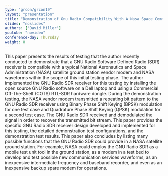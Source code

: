 ```yaml
---
type: "grcon/grcon19"
layout: "presentation"
title: "Demonstration of Gnu Radio Compatibility With A Nasa Space Communications Network Modem (grcon2019)"
slides: "noslides"
authors: ['David Miller']
youtube: "novideo"
conference-day: Thursday
weight: 8
---
```

This paper presents the results of testing that the author recently conducted to demonstrate that a GNU Radio Software Defined Radio (SDR) receiver is compatible with a typical National Aeronautics and Space Administration (NASA) satellite ground station vendor modem and NASA waveforms within the scope of this initial testing phase. The author implemented the GNU Radio SDR receiver for this testing by installing the open source GNU Radio software on a Dell laptop and using a Commercial Off-The-Shelf (COTS) RTL-SDR hardware dongle. During the demonstration testing, the NASA vendor modem transmitted a repeating bit pattern to the GNU Radio SDR receiver using Binary Phase Shift Keying (BPSK) modulation for one test case and Quadrature Phase Shift Keying (QPSK) modulation for a second test case. The GNU Radio SDR received and demodulated the signal in order to recover the transmitted bit stream. This paper provides the specific GNU Radio SDR receiver design developed and implemented for this testing, the detailed demonstration test configurations, and the demonstration test results. This paper also concludes by listing many possible functions that the GNU Radio SDR could provide in a NASA satellite ground station. For example, NASA could employ the GNU Radio SDR as a mobile test unit tool in the ground station, as a modem in a test bed to develop and test possible new communication services waveforms, as an inexpensive intermediate frequency and baseband recorder, and even as an inexpensive backup spare modem for operations.